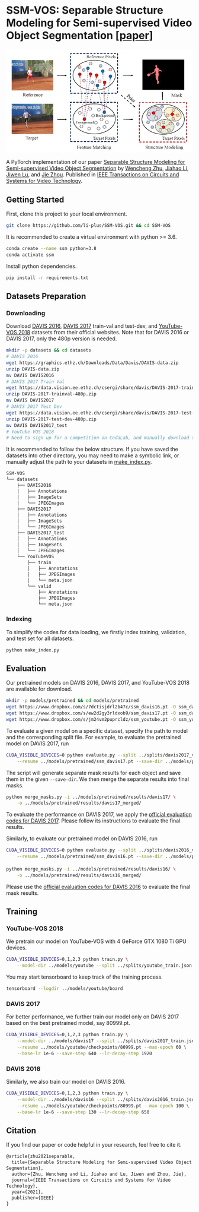 # SSM-VOS: Separable Structure Modeling for Semi-supervised Video Object Segmentation [[paper]](https://ieeexplore.ieee.org/document/9356697)

![Framework](fig/framework.jpg)

A PyTorch implementation of our paper [Separable Structure Modeling for Semi-supervised Video Object Segmentation](https://ieeexplore.ieee.org/document/9356697) by [Wencheng Zhu](https://woshiwencheng.github.io/), [Jiahao Li](https://github.com/li-plus), [Jiwen Lu](http://ivg.au.tsinghua.edu.cn/Jiwen_Lu/), and [Jie Zhou](http://www.au.tsinghua.edu.cn/info/1078/1635.htm). Published in [IEEE Transactions on Circuits and Systems for Video Technology](https://ieeexplore.ieee.org/xpl/RecentIssue.jsp?punumber=76).

## Getting Started

First, clone this project to your local environment.

```sh
git clone https://github.com/li-plus/SSM-VOS.git && cd SSM-VOS
```

It is recommended to create a virtual environment with python >= 3.6.

```sh
conda create --name ssm python=3.8
conda activate ssm
```

Install python dependencies.

```sh
pip install -r requirements.txt
```

## Datasets Preparation

### Downloading

Download [DAVIS 2016](https://davischallenge.org/davis2016/code.html), [DAVIS 2017](https://davischallenge.org/davis2017/code.html) train-val and test-dev, and [YouTube-VOS 2018](https://youtube-vos.org/dataset/vos/) datasets from their official websites. Note that for DAVIS 2016 or DAVIS 2017, only the 480p version is needed.

```sh
mkdir -p datasets && cd datasets
# DAVIS 2016
wget https://graphics.ethz.ch/Downloads/Data/Davis/DAVIS-data.zip
unzip DAVIS-data.zip
mv DAVIS DAVIS2016
# DAVIS 2017 Train Val
wget https://data.vision.ee.ethz.ch/csergi/share/davis/DAVIS-2017-trainval-480p.zip
unzip DAVIS-2017-trainval-480p.zip
mv DAVIS DAVIS2017
# DAVIS 2017 Test Dev
wget https://data.vision.ee.ethz.ch/csergi/share/davis/DAVIS-2017-test-dev-480p.zip
unzip DAVIS-2017-test-dev-480p.zip
mv DAVIS DAVIS2017_test
# YouTube-VOS 2018
# Need to sign up for a competition on CodaLab, and manually download the dataset.
```

It is recommended to follow the below structure. If you have saved the datasets into other directory, you may need to make a symbolic link, or manually adjust the path to your datasets in [make_index.py](src/make_index.py).

```
SSM-VOS
└── datasets
    ├── DAVIS2016
    │   ├── Annotations
    │   ├── ImageSets
    │   └── JPEGImages
    ├── DAVIS2017
    │   ├── Annotations
    │   ├── ImageSets
    │   └── JPEGImages
    ├── DAVIS2017_test
    │   ├── Annotations
    │   ├── ImageSets
    │   └── JPEGImages
    └── YouTubeVOS
        ├── train
        │   ├── Annotations
        │   ├── JPEGImages
        │   └── meta.json
        └── valid
            ├── Annotations
            ├── JPEGImages
            └── meta.json
```

### Indexing

To simplify the codes for data loading, we firstly index training, validation, and test set for all datasets.

```sh
python make_index.py
```

## Evaluation

Our pretrained models on DAVIS 2016, DAVIS 2017, and YouTube-VOS 2018 are available for download.

```sh
mkdir -p models/pretrained && cd models/pretrained
wget https://www.dropbox.com/s/7dctisjdrl2b47c/ssm_davis16.pt -O ssm_davis16.pt
wget https://www.dropbox.com/s/ew2d2gy3rldxob9/ssm_davis17.pt -O ssm_davis17.pt
wget https://www.dropbox.com/s/jm24vm2puprcldz/ssm_youtube.pt -O ssm_youtube.pt
```

To evaluate a given model on a specific dataset, specify the path to model and the corresponding split file. For example, to evaluate the pretrained model on DAVIS 2017, run

```sh
CUDA_VISIBLE_DEVICES=0 python evaluate.py --split ../splits/davis2017_val.json \
    --resume ../models/pretrained/ssm_davis17.pt --save-dir ../models/pretrained/results/davis17/
```

The script will generate separate mask results for each object and save them in the given `--save-dir`. We then merge the separate results into final masks.

```sh
python merge_masks.py -i ../models/pretrained/results/davis17/ \
    -o ../models/pretrained/results/davis17_merged/
```

To evaluate the performance on DAVIS 2017, we apply the [official evaluation codes for DAVIS 2017](https://github.com/davisvideochallenge/davis2017-evaluation). Please follow its instructions to evaluate the final results.

Similarly, to evaluate our pretrained model on DAVIS 2016, run

```sh
CUDA_VISIBLE_DEVICES=0 python evaluate.py --split ../splits/davis2016_val.json \
    --resume ../models/pretrained/ssm_davis16.pt --save-dir ../models/pretrained/results/davis16/

python merge_masks.py -i ../models/pretrained/results/davis16/ \
    -o ../models/pretrained/results/davis16_merged/
```

Please use the [official evaluation codes for DAVIS 2016](https://github.com/davisvideochallenge/davis-2017) to evaluate the final mask results.

## Training

### YouTube-VOS 2018

We pretrain our model on YouTube-VOS with 4 GeForce GTX 1080 Ti GPU devices.

```sh
CUDA_VISIBLE_DEVICES=0,1,2,3 python train.py \
    --model-dir ../models/youtube --split ../splits/youtube_train.json
```

You may start tensorboard to keep track of the training process.

```sh
tensorboard --logdir ../models/youtube/board
```

### DAVIS 2017

For better performance, we further train our model only on DAVIS 2017 based on the best pretrained model, say 80999.pt.

```sh
CUDA_VISIBLE_DEVICES=0,1,2,3 python train.py \
    --model-dir ../models/davis17 --split ../splits/davis2017_train.json \
    --resume ../models/youtube/checkpoints/80999.pt --max-epoch 60 \
    --base-lr 1e-6 --save-step 640 --lr-decay-step 1920
```

### DAVIS 2016

Similarly, we also train our model on DAVIS 2016.

```sh
CUDA_VISIBLE_DEVICES=0,1,2,3 python train.py \
    --model-dir ../models/davis16 --split ../splits/davis2016_train.json \
    --resume ../models/youtube/checkpoints/80999.pt --max-epoch 100 \
    --base-lr 1e-6 --save-step 130 --lr-decay-step 650
```

## Citation

If you find our paper or code helpful in your research, feel free to cite it.

```
@article{zhu2021separable,
  title={Separable Structure Modeling for Semi-supervised Video Object Segmentation},
  author={Zhu, Wencheng and Li, Jiahao and Lu, Jiwen and Zhou, Jie},
  journal={IEEE Transactions on Circuits and Systems for Video Technology},
  year={2021},
  publisher={IEEE}
}
```

